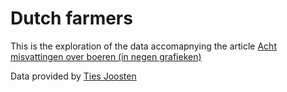 # Dutch farmers
This is the exploration of the data accomapnying the article [Acht misvattingen over boeren (in negen grafieken)](https://www.ftm.nl/artikelen/boer-en-veehouder-ontzien)

Data provided by [Ties Joosten](https://www.ftm.nl/auteur/ties-joosten)
